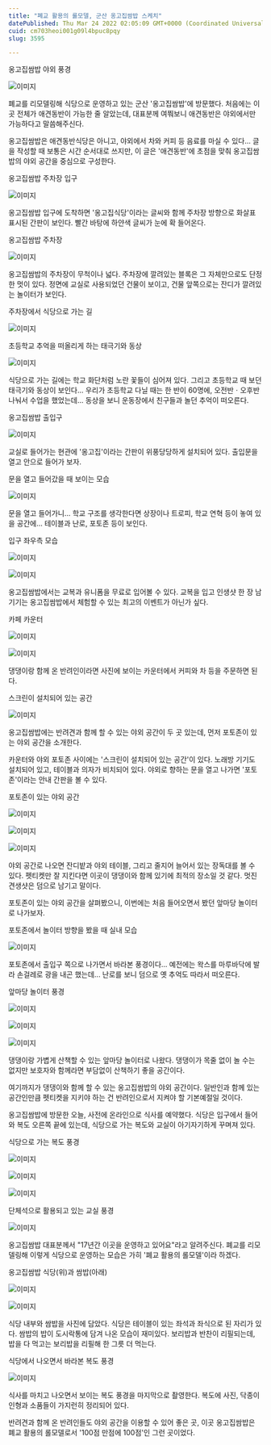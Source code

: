 ```yaml
---
title: "폐교 활용의 롤모델, 군산 옹고집쌈밥 스케치"
datePublished: Thu Mar 24 2022 02:05:09 GMT+0000 (Coordinated Universal Time)
cuid: cm703heoi001g09l4bpuc8pqy
slug: 3595

---
```



옹고집쌈밥 야외 풍경

![이미지](https://cdn.hashnode.com/res/hashnode/image/upload/v1739254885637/6403ef1d-ccb9-45f5-9f78-75f8db3f6719.jpeg)

폐교를 리모델링해 식당으로 운영하고 있는 군산 '옹고집쌈밥'에 방문했다. 처음에는 이곳 전체가 애견동반이 가능한 줄 알았는데, 대표분께 여쭤보니 애견동반은 야외에서만 가능하다고 말씀해주신다.

옹고집쌈밥은 애견동반식당은 아니고, 야외에서 차와 커피 등 음료를 마실 수 있다... 글을 작성할 때 보통은 시간 순서대로 쓰지만, 이 글은 '애견동반'에 초점을 맞춰 옹고집쌈밥의 야외 공간을 중심으로 구성한다.

옹고집쌈밥 주차장 입구

![이미지](https://cdn.hashnode.com/res/hashnode/image/upload/v1739254887329/d3a8f789-1707-44bb-a1fb-bc9749e40e63.jpeg)

옹고집쌈밥 입구에 도착하면 '옹고집식당'이라는 글씨와 함께 주차장 방향으로 화살표 표시된 간판이 보인다. 빨간 바탕에 하얀색 글씨가 눈에 확 들어온다.

옹고집쌈밥 주차장

![이미지](https://cdn.hashnode.com/res/hashnode/image/upload/v1739254889224/258e6812-784f-4d08-8796-02c55fc386f0.jpeg)

옹고집쌈밥의 주차장이 무척이나 넓다. 주차장에 깔려있는 블록은 그 자체만으로도 단정한 멋이 있다. 정면에 교실로 사용되었던 건물이 보이고, 건물 앞쪽으로는 잔디가 깔려있는 놀이터가 보인다.

주차장에서 식당으로 가는 길

![이미지](https://cdn.hashnode.com/res/hashnode/image/upload/v1739254890998/83091f5b-0cdc-48e4-8364-c006ce9825c0.jpeg)

초등학교 추억을 떠올리게 하는 태극기와 동상

![이미지](https://cdn.hashnode.com/res/hashnode/image/upload/v1739254892955/c475bbd0-7898-42e1-bd84-e7d3dd1a7419.jpeg)

식당으로 가는 길에는 학교 화단처럼 노란 꽃들이 심어져 있다. 그리고 초등학교 때 보던 태극기와 동상이 보인다... 우리가 초등학교 다닐 때는 한 반이 60명에, 오전반ㆍ오후반 나눠서 수업을 했었는데... 동상을 보니 운동장에서 친구들과 놀던 추억이 떠오른다.

옹고집쌈밥 출입구

![이미지](https://cdn.hashnode.com/res/hashnode/image/upload/v1739254894796/895e9255-9d0f-4951-a9f8-abb469add91f.jpeg)

교실로 들어가는 현관에 '옹고집'이라는 간판이 위풍당당하게 설치되어 있다. 출입문을 열고 안으로 들어가 보자.

문을 열고 들어갔을 때 보이는 모습

![이미지](https://cdn.hashnode.com/res/hashnode/image/upload/v1739254896691/14001af1-4974-4176-9144-3c10521dd56d.jpeg)

문을 열고 들어가니... 학교 구조를 생각한다면 상장이나 트로피, 학교 연혁 등이 놓여 있을 공간에... 테이블과 난로, 포토존 등이 보인다.

입구 좌우측 모습

![이미지](https://cdn.hashnode.com/res/hashnode/image/upload/v1739254898663/c417ed3d-656d-45f3-a738-a2abc6442a24.jpeg)

![이미지](https://cdn.hashnode.com/res/hashnode/image/upload/v1739254900663/a22edf8f-17cd-4966-904e-b6393950db2a.jpeg)

옹고집쌈밥에서는 교복과 유니폼을 무료로 입어볼 수 있다. 교복을 입고 인생샷 한 장 남기기는 옹고집쌈밥에서 체험할 수 있는 최고의 이벤트가 아닌가 싶다.

카페 카운터

![이미지](https://cdn.hashnode.com/res/hashnode/image/upload/v1739254902649/59c0a670-0fd9-4b1c-916d-7e49c11ffcdf.jpeg)

![이미지](https://cdn.hashnode.com/res/hashnode/image/upload/v1739254904846/b0b0a54b-6289-49a9-86c2-62777b215906.jpeg)

댕댕이랑 함께 온 반려인이라면 사진에 보이는 카운터에서 커피와 차 등을 주문하면 된다.

스크린이 설치되어 있는 공간

![이미지](https://cdn.hashnode.com/res/hashnode/image/upload/v1739254906610/21676d03-9f9f-4ea1-b239-8f9aedfe38b2.jpeg)

옹고집쌈밥에는 반려견과 함께 할 수 있는 야외 공간이 두 곳 있는데, 먼저 포토존이 있는 야외 공간을 소개한다.

카운터와 야외 포토존 사이에는 '스크린이 설치되어 있는 공간'이 있다. 노래방 기기도 설치되어 있고, 테이블과 의자가 비치되어 있다. 야외로 향하는 문을 열고 나가면 '포토존'이라는 안내 간판을 볼 수 있다.

포토존이 있는 야외 공간

![이미지](https://cdn.hashnode.com/res/hashnode/image/upload/v1739254908734/1c2c3d0b-a7ad-4ada-aa1a-84cc412fbf23.jpeg)

![이미지](https://cdn.hashnode.com/res/hashnode/image/upload/v1739254911001/185b61f1-79bb-4ebb-b158-0e1b9b6a8e06.jpeg)

![이미지](https://cdn.hashnode.com/res/hashnode/image/upload/v1739254913049/a56dc502-5292-4cfc-b44f-39e7e0a5c73e.jpeg)

야외 공간로 나오면 잔디밭과 야외 테이블, 그리고 줄지어 늘어서 있는 장독대를 볼 수 있다. 펫티켓만 잘 지킨다면 이곳이 댕댕이와 함께 있기에 최적의 장소일 것 같다. 멋진 견생샷은 덤으로 남기고 말이다.

포토존이 있는 야외 공간을 살펴봤으니, 이번에는 처음 들어오면서 봤던 앞마당 놀이터로 나가보자.

포토존에서 놀이터 방향을 봤을 때 실내 모습

![이미지](https://cdn.hashnode.com/res/hashnode/image/upload/v1739254915037/2d03a06b-efef-47de-befb-7f2eccf6c10c.jpeg)

포토존에서 출입구 쪽으로 나가면서 바라본 풍경이다... 예전에는 왁스를 마루바닥에 발라 손걸레로 광을 내곤 했는데... 난로를 보니 덤으로 옛 추억도 따라서 떠오른다.

앞마당 놀이터 풍경

![이미지](https://cdn.hashnode.com/res/hashnode/image/upload/v1739254916944/3c7834e3-c8da-41cc-96f6-fcf3d5c07a6e.jpeg)

![이미지](https://cdn.hashnode.com/res/hashnode/image/upload/v1739254919001/964c316e-3e7f-49bd-ad55-81b4ca5c9730.jpeg)

![이미지](https://cdn.hashnode.com/res/hashnode/image/upload/v1739254921118/899bb528-f0f5-4058-9a36-074601908b06.jpeg)

댕댕이랑 가볍게 산책할 수 있는 앞마당 놀이터로 나왔다. 댕댕이가 목줄 없이 놀 수는 없지만 보호자와 함께라면 부담없이 산책하기 좋을 공간이다.

여기까지가 댕댕이와 함께 할 수 있는 옹고집쌈밥의 야외 공간이다. 일반인과 함께 있는 공간인만큼 펫티켓을 지키야 하는 건 반려인으로서 지켜야 할 기본예절일 것이다.

옹고집쌈밥에 방문한 오늘, 사전에 온라인으로 식사를 예약했다. 식당은 입구에서 들어와 복도 오른쪽 끝에 있는데, 식당으로 가는 복도와 교실이 아기자기하게 꾸며져 있다.

식당으로 가는 복도 풍경

![이미지](https://cdn.hashnode.com/res/hashnode/image/upload/v1739254923189/22b0db2c-5f19-4c05-bd6d-78788e7c4e69.jpeg)

![이미지](https://cdn.hashnode.com/res/hashnode/image/upload/v1739254925017/53a9bf85-33ce-49b2-8516-8e6628d3e934.jpeg)

![이미지](https://cdn.hashnode.com/res/hashnode/image/upload/v1739254927460/029d7dad-9ad5-4aa5-bd7a-a9b928ccb54f.jpeg)

단체석으로 활용되고 있는 교실 풍경

![이미지](https://cdn.hashnode.com/res/hashnode/image/upload/v1739254929453/bc2a92fc-bf86-4796-9738-58ca8a2d279e.jpeg)

옹고집쌈밥 대표분께서 "17년간 이곳을 운영하고 있어요"라고 알려주신다. 폐교를 리모델링해 이렇게 식당으로 운영하는 모습은 가히 '폐교 활용의 롤모델'이라 하겠다.

옹고집쌈밥 식당(위)과 쌈밥(아래)

![이미지](https://cdn.hashnode.com/res/hashnode/image/upload/v1739254931543/9bc3c966-7d89-4337-af38-bc7010a197e9.jpeg)

![이미지](https://cdn.hashnode.com/res/hashnode/image/upload/v1739254933757/bd12ddce-6ecf-4838-9c61-89801df36104.jpeg)

식당 내부와 쌈밥을 사진에 담았다. 식당은 테이블이 있는 좌석과 좌식으로 된 자리가 있다. 쌈밥의 밥이 도시락통에 담겨 나온 모습이 재미있다. 보리밥과 반찬이 리필되는데, 밥을 다 먹고는 보리밥을 리필해 한 그릇 더 먹는다.

식당에서 나오면서 바라본 복도 풍경

![이미지](https://cdn.hashnode.com/res/hashnode/image/upload/v1739254935767/74433552-f4ef-4fff-a52d-f93da204d285.jpeg)

식사를 마치고 나오면서 보이는 복도 풍경을 마지막으로 촬영한다. 복도에 사진, 닥종이 인형과 소품들이 가지런히 정리되어 있다.

반려견과 함께 온 반려인들도 야외 공간을 이용할 수 있어 좋은 곳, 이곳 옹고집쌈밥은 폐교 활용의 롤모델로서 '100점 만점에 100점'인 그런 곳이었다.